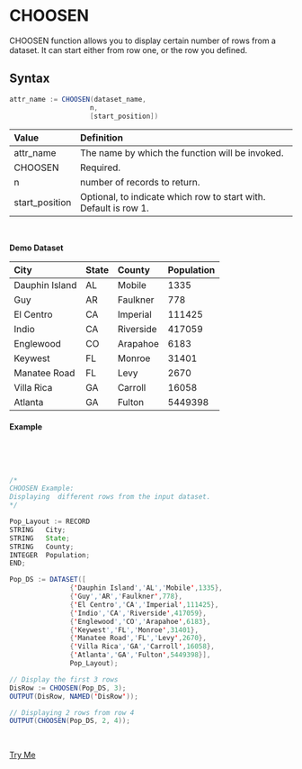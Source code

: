 # CHOOSEN

CHOOSEN function allows you to display certain number of rows from a dataset. It can start either from row one, or the row you defined. 

## Syntax

```java
attr_name := CHOOSEN(dataset_name,
                    n,
                    [start_position])
```

|Value|Definition|
|:----|:---------|
attr_name | The name by which the function will be invoked.
CHOOSEN | Required.
n | number of records to return.
start_position |  Optional, to indicate which row to start with. Default is row 1.


<br>

**Demo Dataset**

|City|State|County|Population|
|:----|:---|:---|:----|
Dauphin Island |AL|Mobile|1335
Guy|AR|Faulkner|778
El Centro|CA|Imperial|111425
Indio|CA|Riverside|417059
Englewood|CO|Arapahoe|6183
Keywest|FL|Monroe|31401
Manatee Road|FL|Levy|2670
Villa Rica|GA|Carroll|16058
Atlanta|GA|Fulton|5449398

#### Example

<br>
<pre id="ChoosnExp_1">

```java
/*
CHOOSEN Example:
Displaying  different rows from the input dataset.
*/

Pop_Layout := RECORD
STRING   City;
STRING   State;
STRING   County;
INTEGER  Population;
END;

Pop_DS := DATASET([
               {'Dauphin Island','AL','Mobile',1335},
               {'Guy','AR','Faulkner',778},
               {'El Centro','CA','Imperial',111425},
               {'Indio','CA','Riverside',417059},
               {'Englewood','CO','Arapahoe',6183},
               {'Keywest','FL','Monroe',31401},
               {'Manatee Road','FL','Levy',2670},
               {'Villa Rica','GA','Carroll',16058},
               {'Atlanta','GA','Fulton',5449398}],
               Pop_Layout);

// Display the first 3 rows
DisRow := CHOOSEN(Pop_DS, 3);
OUTPUT(DisRow, NAMED('DisRow'));

// Displaying 2 rows from row 4
OUTPUT(CHOOSEN(Pop_DS, 2, 4));
```
</pre>

<a class="trybutton" href="javascript:OpenECLEditor(['ChoosnExp_1'])"> Try Me </a>

